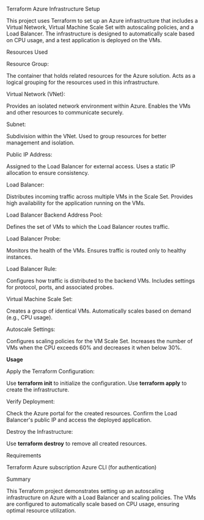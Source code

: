 Terraform Azure Infrastructure Setup


This project uses Terraform to set up an Azure infrastructure that includes a Virtual Network, Virtual Machine Scale Set with autoscaling policies, and a Load Balancer. The infrastructure is designed to automatically scale based on CPU usage, and a test application is deployed on the VMs.



Resources Used


Resource Group:

The container that holds related resources for the Azure solution.
Acts as a logical grouping for the resources used in this infrastructure.


Virtual Network (VNet):

Provides an isolated network environment within Azure.
Enables the VMs and other resources to communicate securely.


Subnet:

Subdivision within the VNet.
Used to group resources for better management and isolation.


Public IP Address:

Assigned to the Load Balancer for external access.
Uses a static IP allocation to ensure consistency.


Load Balancer:

Distributes incoming traffic across multiple VMs in the Scale Set.
Provides high availability for the application running on the VMs.


Load Balancer Backend Address Pool:

Defines the set of VMs to which the Load Balancer routes traffic.


Load Balancer Probe:

Monitors the health of the VMs.
Ensures traffic is routed only to healthy instances.


Load Balancer Rule:

Configures how traffic is distributed to the backend VMs.
Includes settings for protocol, ports, and associated probes.


Virtual Machine Scale Set:

Creates a group of identical VMs.
Automatically scales based on demand (e.g., CPU usage).


Autoscale Settings:

Configures scaling policies for the VM Scale Set.
Increases the number of VMs when the CPU exceeds 60% and decreases it when below 30%.


**Usage**


Apply the Terraform Configuration:

Use **terraform init** to initialize the configuration.
Use **terraform apply** to create the infrastructure.


Verify Deployment:

Check the Azure portal for the created resources.
Confirm the Load Balancer's public IP and access the deployed application.


Destroy the Infrastructure:

Use **terraform destroy** to remove all created resources.


Requirements


Terraform
Azure subscription
Azure CLI (for authentication)



Summary


This Terraform project demonstrates setting up an autoscaling infrastructure on Azure with a Load Balancer and scaling policies. The VMs are configured to automatically scale based on CPU usage, ensuring optimal resource utilization.
